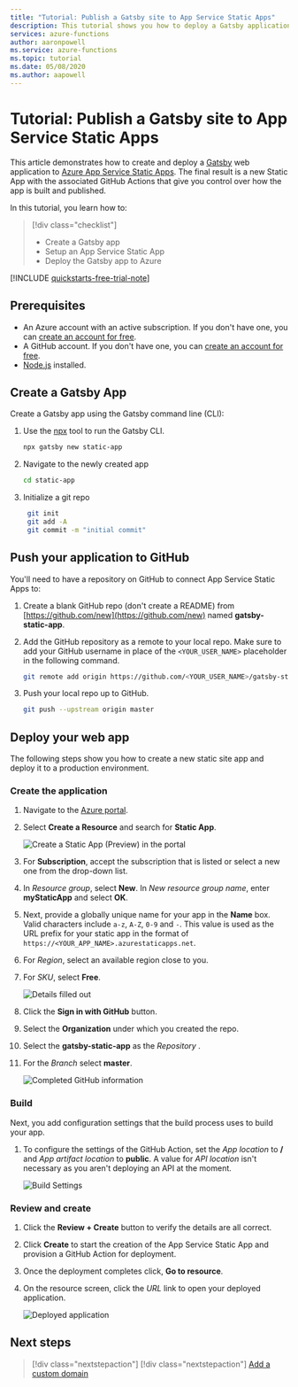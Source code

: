 ```yaml
---
title: "Tutorial: Publish a Gatsby site to App Service Static Apps"
description: This tutorial shows you how to deploy a Gatsby application to App Service Static Apps.
services: azure-functions
author: aaronpowell
ms.service: azure-functions
ms.topic: tutorial
ms.date: 05/08/2020
ms.author: aapowell
---
```


# Tutorial: Publish a Gatsby site to App Service Static Apps

This article demonstrates how to create and deploy a [Gatsby](https://gatsbyjs.org) web application to [Azure App Service Static Apps](overview.md). The final result is a new Static App with the associated GitHub Actions that give you control over how the app is built and published.

In this tutorial, you learn how to:

> [!div class="checklist"]
>
> - Create a Gatsby app
> - Setup an App Service Static App
> - Deploy the Gatsby app to Azure

[!INCLUDE [quickstarts-free-trial-note](../../includes/quickstarts-free-trial-note.md)]

## Prerequisites

- An Azure account with an active subscription. If you don't have one, you can [create an account for free](https://azure.microsoft.com/free/).
- A GitHub account. If you don't have one, you can [create an account for free](https://github.com/join).
- [Node.js](https://nodejs.org) installed.

## Create a Gatsby App

Create a Gatsby app using the Gatsby command line (CLI):

1. Use the [npx](https://www.npmjs.com/package/npx) tool to run the Gatsby CLI.

   ```bash
   npx gatsby new static-app
   ```

1. Navigate to the newly created app

   ```bash
   cd static-app
   ```

1. Initialize a git repo

   ```bash
    git init
    git add -A
    git commit -m "initial commit"
   ```

## Push your application to GitHub

You'll need to have a repository on GitHub to connect App Service Static Apps to:

1. Create a blank GitHub repo (don't create a README) from [https://github.com/new](https://github.com/new) named **gatsby-static-app**.

1. Add the GitHub repository as a remote to your local repo. Make sure to add your GitHub username in place of the `<YOUR_USER_NAME>` placeholder in the following command.

   ```bash
   git remote add origin https://github.com/<YOUR_USER_NAME>/gatsby-static-app
   ```

1. Push your local repo up to GitHub.

   ```bash
   git push --upstream origin master
   ```

## Deploy your web app

The following steps show you how to create a new static site app and deploy it to a production environment.

### Create the application

1. Navigate to the [Azure portal](https://portal.azure.com).

1. Select **Create a Resource** and search for **Static App**.

   ![Create a Static App (Preview) in the portal](./media/static-apps-publish-gatsby/create-in-portal.png)

1. For **Subscription**, accept the subscription that is listed or select a new one from the drop-down list.

1. In _Resource group_, select **New**. In _New resource group name_, enter **myStaticApp** and select **OK**.

1. Next, provide a globally unique name for your app in the **Name** box. Valid characters include `a-z`, `A-Z`, `0-9` and `-`. This value is used as the URL prefix for your static app in the format of `https://<YOUR_APP_NAME>.azurestaticapps.net`.

1. For _Region_, select an available region close to you.

1. For _SKU_, select **Free**.

   ![Details filled out](./media/static-apps-publish-gatsby/basic-app-details.png)

1. Click the **Sign in with GitHub** button.

1. Select the **Organization** under which you created the repo.

1. Select the **gatsby-static-app** as the _Repository_ .

1. For the _Branch_ select **master**.

   ![Completed GitHub information](./media/static-apps-publish-gatsby/completed-github-info.png)

### Build

Next, you add configuration settings that the build process uses to build your app.

1. To configure the settings of the GitHub Action, set the _App location_ to **/** and _App artifact location_ to **public**. A value for _API location_ isn't necessary as you aren't deploying an API at the moment.

   ![Build Settings](./media/static-apps-publish-gatsby/build-details.png)

### Review and create

1. Click the **Review + Create** button to verify the details are all correct.

1. Click **Create** to start the creation of the App Service Static App and provision a GitHub Action for deployment.

1. Once the deployment completes click, **Go to resource**.

1. On the resource screen, click the _URL_ link to open your deployed application.

   ![Deployed application](./media/static-apps-publish-gatsby/deployed-app.png)


## Next steps


> [!div class="nextstepaction"]
> [!div class="nextstepaction"]
> [Add a custom domain](custom-domain.md)
